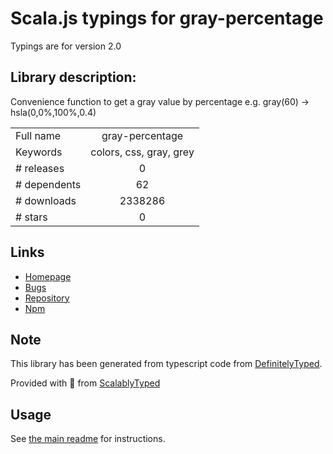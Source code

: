 
# Scala.js typings for gray-percentage

Typings are for version 2.0

## Library description:
Convenience function to get a gray value by percentage e.g. gray(60) -> hsla(0,0%,100%,0.4)

|                    |                 |
| ------------------ | :-------------: |
| Full name          | gray-percentage |
| Keywords           | colors, css, gray, grey |
| # releases         | 0 |
| # dependents       | 62 |
| # downloads        | 2338286 |
| # stars            | 0 |

## Links
- [Homepage](https://github.com/KyleAMathews/gray-percentage)
- [Bugs](https://github.com/KyleAMathews/gray-percentage/issues)
- [Repository](https://github.com/KyleAMathews/gray-percentage)
- [Npm](https://www.npmjs.com/package/gray-percentage)
    


## Note
This library has been generated from typescript code from [DefinitelyTyped](https://definitelytyped.org).

Provided with :purple_heart: from [ScalablyTyped](https://github.com/oyvindberg/ScalablyTyped)

## Usage
See [the main readme](../../readme.md) for instructions.


